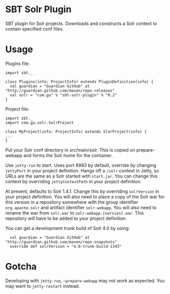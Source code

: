SBT Solr Plugin
===============
SBT plugin for Solr projects. Downloads and constructs a Solr context to
contain specified conf files.

Usage
=====
Plugins file:

    import sbt._

    class Plugins(info: ProjectInfo) extends PluginDefinition(info) {
      val guardian = "Guardian GitHub" at "http://guardian.github.com/maven/repo-releases"
      val solr = "com.gu" % "sbt-solr-plugin" % "0.2"
    }


Project file:

    import sbt._
    import com.gu.solr.SolrProject

    class MyProject(info: ProjectInfo) extends SlorProject(info) {
	...
    }

Put your Solr conf directory in src/main/solr. This is copied on prepare-webapp
and forms the Solr home for the container.

Use `jetty-run` to start. Uses port 8983 by default, override by changing
`jettyPort` in your project definition. Hangs off a `/solr` context in
Jetty, so URLs are the same as a Solr started with `start.jar`. You can change
this context by overriding `jettyContextPath` in your project definition.

At present, defaults to Solr 1.4.1. Change this by overriding `solrVersion` in
your project definition.  You will also need to place a copy of the Solr war for
this version in a repository somewhere with the group identifier
`org.apache.solr` and artifact identifier `solr-webapp`. You will also need to
rename the war from `solr.war` to `solr-webapp-[version].war`. This repository
will have to be added to your project definition.

You can get a development trunk build of Solr 4.0 by using:

      val guardian = "Guardian GitHub" at "http://guardian.github.com/maven/repo-snapshots"
      override def solrVersion = "4.0-trunk-build-1343"

Gotcha
======
Developing with `jetty-run`, `~prepare-webapp` may not work as expected. You may
want to `jetty-restart` instead.
